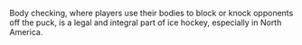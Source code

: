 Body checking, where players use their bodies to block or knock opponents off the puck, is a legal and integral part of ice hockey, especially in North America.
